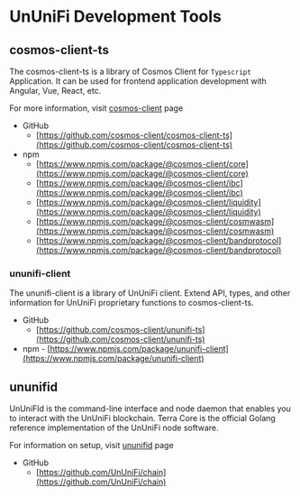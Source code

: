 # UnUniFi Development Tools

## cosmos-client-ts

The cosmos-client-ts is a library of Cosmos Client for `Typescript` Application.
It can be used for frontend application development with Angular, Vue, React, etc.

For more information, visit [cosmos-client](tools/cosmos-client.md) page

- GitHub
  - [https://github.com/cosmos-client/cosmos-client-ts](https://github.com/cosmos-client/cosmos-client-ts)
- npm
  - [https://www.npmjs.com/package/@cosmos-client/core](https://www.npmjs.com/package/@cosmos-client/core)
  - [https://www.npmjs.com/package/@cosmos-client/ibc](https://www.npmjs.com/package/@cosmos-client/ibc)
  - [https://www.npmjs.com/package/@cosmos-client/liquidity](https://www.npmjs.com/package/@cosmos-client/liquidity)
  - [https://www.npmjs.com/package/@cosmos-client/cosmwasm](https://www.npmjs.com/package/@cosmos-client/cosmwasm)
  - [https://www.npmjs.com/package/@cosmos-client/bandprotocol](https://www.npmjs.com/package/@cosmos-client/bandprotocol)

### ununifi-client

The ununifi-client is a library of UnUniFi client. Extend API, types, and other information for UnUniFi proprietary functions to cosmos-client-ts.

- GitHub
  - [https://github.com/cosmos-client/ununifi-ts](https://github.com/cosmos-client/ununifi-ts)
- npm - [https://www.npmjs.com/package/ununifi-client](https://www.npmjs.com/package/ununifi-client)

## ununifid

UnUniFId is the command-line interface and node daemon that enables you to interact with the UnUniFi blockchain. Terra Core is the official Golang reference implementation of the UnUniFi node software.

For information on setup, visit [ununifid](tools/ununifid-installation-and-setup.md) page

- GitHub
  - [https://github.com/UnUniFi/chain](https://github.com/UnUniFi/chain)